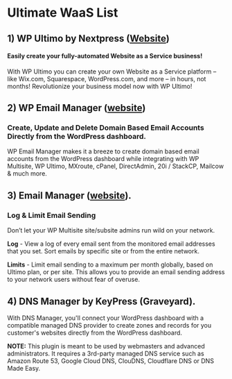 # Ultimate WaaS List

## 1) WP Ultimo by Nextpress ([Website](https://wpulitmo.com))
#### Easily create your fully-automated Website as a Service business!
With WP Ultimo you can create your own Website as a Service platform – like Wix.com, Squarespace, WordPress.com, and more – in hours, not months! Revolutionize your business model now with WP Ultimo!

## 2) WP Email Manager ([website](https://wpemailmanager.com/))
### Create, Update and Delete Domain Based Email Accounts Directly from the WordPress dashboard.
WP Email Manager makes it a breeze to create domain based email accounts from the WordPress dashboard while integrating with WP Multisite, WP Ultimo, MXroute, cPanel, DirectAdmin, 20i / StackCP, Mailcow & much more.

## 3) Email Manager ([website](https://emailmanager.io/)).
### Log & Limit Email Sending
Don’t let your WP Multisite site/subsite admins run wild on your network.

**Log** - View a log of every email sent from the monitored email addresses that you set. Sort emails by specific site or from the entire network.

**Limits** - Limit email sending to a maximum per month globally, based on Ultimo plan, or per site. This allows you to provide an email sending address to your network users without fear of overuse.

## 4) DNS Manager by KeyPress (Graveyard).
With DNS Manager, you'll connect your WordPress dashboard with a compatible managed DNS provider to create zones and records for you customer's websites directly from the WordPress dashboard.

**NOTE:** This plugin is meant to be used by webmasters and advanced administrators. It requires a 3rd-party managed DNS service such as Amazon Route 53, Google Cloud DNS, ClouDNS, Cloudflare DNS or DNS Made Easy.
